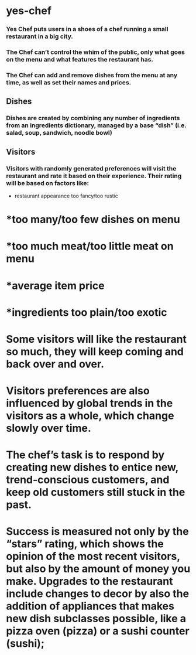 # yes-chef

### Yes Chef puts users in a shoes of a chef running a small restaurant in a big city.

### The Chef can’t control the whim of the public, only what goes on the menu and what features the restaurant has.

### The Chef can add and remove dishes from the menu at any time, as well as set their names and prices.

## Dishes

### Dishes are created by combining any number of ingredients from an ingredients dictionary, managed by a base “dish” (i.e. salad, soup, sandwich, noodle bowl)

## Visitors

### Visitors with randomly generated preferences will visit the restaurant and rate it based on their experience. Their rating will be based on factors like:
- restaurant appearance too fancy/too rustic
# *too many/too few dishes on menu
# *too much meat/too little meat on menu
# *average item price
# *ingredients too plain/too exotic

# Some visitors will like the restaurant so much, they will keep coming and back over and over.

# Visitors preferences are also influenced by global trends in the visitors as a whole, which change slowly over time.
# The chef’s task is to respond by creating new dishes to entice new, trend-conscious customers, and keep old customers still stuck in the past.

# Success is measured not only by the “stars” rating, which shows the opinion of the most recent visitors, but also by the amount of money you make. Upgrades to the restaurant include changes to decor by also the addition of appliances that makes new dish subclasses possible, like a pizza oven (pizza) or a sushi counter (sushi);
